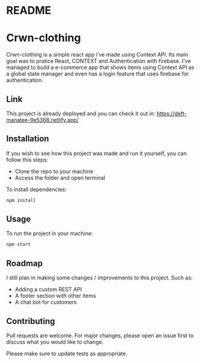 # README

# Crwn-clothing

Crwn-clothing is a simple react app i've made using Context API. Its main goal was to pratice React, CONTEXT and Authentication with firebase.
I've managed to build a e-commerce app that shows items using Context API as a global state manager and even has a login feature that uses firebase for authentication.

## Link

This project is already deployed and you can check it out in:
https://deft-manatee-9e5368.netlify.app/

## Installation

If you wish to see how this project was made and run it yourself, you can follow this steps:

- Clone the repo to your machine
- Access the folder and open terminal

To install dependencies:
```bash
npm install
```

## Usage

To run the project in your machine:

```bash
npm start
```

## Roadmap

I still plan in making some changes / improvements to this project. Such as:

- Adding a custom REST API
- A footer section with other items
- A chat bot for customers


## Contributing

Pull requests are welcome. For major changes, please open an issue first
to discuss what you would like to change.

Please make sure to update tests as appropriate.
